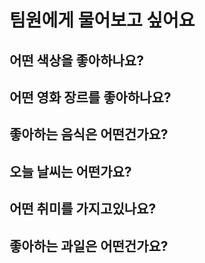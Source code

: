 # 팀원에게 물어보고 싶어요

## 어떤 색상을 좋아하나요?
## 어떤 영화 장르를 좋아하나요?
## 좋아하는 음식은 어떤건가요?
## 오늘 날씨는 어떤가요?
## 어떤 취미를 가지고있나요?
## 좋아하는 과일은 어떤건가요?
